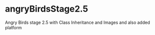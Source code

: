 # angryBirdsStage2.5
Angry Birds stage 2.5 with Class Inheritance and Images and also added platform
